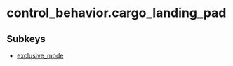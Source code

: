 # control_behavior.cargo_landing_pad

## Subkeys

- [exclusive_mode](cargo_landing_pad/exclusive_mode.md)
